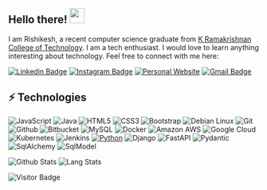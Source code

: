 ## Hello there! <img src="https://raw.githubusercontent.com/aemmadi/aemmadi/master/wave.gif" width="30">

I am Rishikesh, a recent computer science graduate from [K Ramakrishnan College of Technology](https://krct.ac.in/). I am a tech enthusiast. I would love to learn anything interesting about technology. Feel free to connect with me here:

[![Linkedin Badge](https://img.shields.io/badge/rishikesh-0077B5?style=for-the-badge&logo=linkedin&logoColor=white&link=https://www.linkedin.com/in/rishicollinz/)](https://www.linkedin.com/in/rishicollinz/)
[![Instagram Badge](https://img.shields.io/badge/Instagram-E4405F?style=for-the-badge&logo=instagram&logoColor=white&link=https://instagram.com/rishi_collinz/)](https://instagram.com/rishi_collinz)
[![Personal Website](https://img.shields.io/badge/rishicollinz.me-FF7139?style=for-the-badge&logo=Firefox-Browser&logoColor=white&link=https://rishicollinz.me)](https://rishicollinz.me)
[![Gmail Badge](https://img.shields.io/badge/rishikesh2511990@gmail.com-D14836?style=for-the-badge&logo=gmail&logoColor=white&link=mailto:rishikesh2511990@gmail.com)](mailto:rishikesh2511990@gmail.com)

## ⚡ Technologies

![JavaScript](https://img.shields.io/badge/JavaScript-323330?style=for-the-badge&logo=javascript&logoColor=F7DF1E)
![Java](https://img.shields.io/badge/Java-ED8B00?style=for-the-badge&logo=openjdk&logoColor=white)
![HTML5](https://img.shields.io/badge/HTML5-E34F26?style=for-the-badge&logo=html5&logoColor=white)
![CSS3](https://img.shields.io/badge/CSS3-1572B6?style=for-the-badge&logo=css3&logoColor=white)
![Bootstrap](https://img.shields.io/badge/Bootstrap-563D7C?style=for-the-badge&logo=bootstrap&logoColor=white)
![Debian Linux](https://img.shields.io/badge/Debian-A81D33?style=for-the-badge&logo=debian&logoColor=white)
![Git](https://img.shields.io/badge/GIT-E44C30?style=for-the-badge&logo=git&logoColor=white)
![Github](https://img.shields.io/badge/GitHub-100000?style=for-the-badge&logo=github&logoColor=white)
![Bitbucket](https://img.shields.io/badge/Bitbucket-0747a6?style=for-the-badge&logo=bitbucket&logoColor=white)
![MySQL](https://img.shields.io/badge/MySQL-00000F?style=for-the-badge&logo=mysql&logoColor=white)
![Docker](https://img.shields.io/badge/docker-%230db7ed.svg?style=for-the-badge&logo=docker&logoColor=white)
![Amazon AWS](https://img.shields.io/badge/Amazon_AWS-232F3E?style=for-the-badge&logo=amazon-aws&logoColor=white)
![Google Cloud](https://img.shields.io/badge/Google_Cloud-4285F4?style=for-the-badge&logo=google-cloud&logoColor=white)
![Kubernetes](https://img.shields.io/badge/kubernetes-%23326ce5.svg?style=for-the-badge&logo=kubernetes&logoColor=white)
![Jenkins](https://img.shields.io/badge/jenkins-%232C5263.svg?style=for-the-badge&logo=jenkins&logoColor=white)
[![Python](https://img.shields.io/badge/Python-3776AB?logo=python&logoColor=fff)](#)
![Django](https://img.shields.io/badge/Django-%23092E20?style=for-the-badge&logo=django)
![FastAPI](https://img.shields.io/badge/FastAPI-009688?style=for-the-badge&logo=data:image/svg+xml;base64,PHN2ZyByb2xlPSJpbWciIHZpZXdCb3g9IjAgMCAyNCAyNCIgeG1sbnM9Imh0dHA6Ly93d3cudzMub3JnLzIwMDAvc3ZnIj48dGl0bGU+RmFzdEFQSTwvdGl0bGU+PHBhdGggZD0iTTEyIC4wMzhDNS4zNzI5LjAzODQgMCA1LjM5MzEgMCAxMS45OTg4Yy0uMDAxIDYuNjA2NiA1LjM3MiAxMS45NjI4IDEyIDExLjk2MjVzMTItNS4zNTU5IDEyLTExLjkyNjUtNS4zNzI5LTExLjk2MDQtMTItMTEuOTZtLS44MjkgNS40MTUzaDcuNTVsLTcuNTgwNSA1LjMyODRoNS4xODI4TDUuMjc5IDE4LjU0MzZxMi45NDY2LTYuNTQ0NCA1Ljg5Mi0xMy4wODk2Ii8+PC9zdmc+)
![Pydantic](https://img.shields.io/badge/Pydantic-%23E92063?style=for-the-badge&logo=pydantic&logoColor=white)
![SqlAlchemy](https://img.shields.io/badge/Sqlalchemy-%23D71F00?style=for-the-badge&logo=sqlalchemy&logoColor=white)
![SqlModel](https://img.shields.io/badge/SQLModel-%237E57C2?style=for-the-badge)

![Github Stats](https://github-readme-stats.vercel.app/api?username=Rishicollinz&count_private=true&show_icons=true&include_all_commits=true&theme=tokyonight)
![Lang Stats](https://github-readme-stats.vercel.app/api/top-langs/?username=Rishicollinz&layout=compact&theme=tokyonight)

![Visitor Badge](https://visitor-badge.laobi.icu/badge?page_id=Rishicollinz.Rishicollinz)
